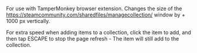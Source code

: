 For use with TamperMonkey browser extension.
Changes the size of the https://steamcommunity.com/sharedfiles/managecollection/ window by + 1000 px vertically.

For extra speed when adding items to a collection, click the item to add, and then tap ESCAPE to stop the page refresh -
The item will still add to the collection.
